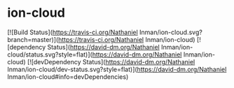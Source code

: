 ion-cloud
===================

[![Build Status](https://travis-ci.org/Nathaniel Inman/ion-cloud.svg?branch=master)](https://travis-ci.org/Nathaniel Inman/ion-cloud) [![dependency Status](https://david-dm.org/Nathaniel Inman/ion-cloud/status.svg?style=flat)](https://david-dm.org/Nathaniel Inman/ion-cloud) [![devDependency Status](https://david-dm.org/Nathaniel Inman/ion-cloud/dev-status.svg?style=flat)](https://david-dm.org/Nathaniel Inman/ion-cloud#info=devDependencies)
